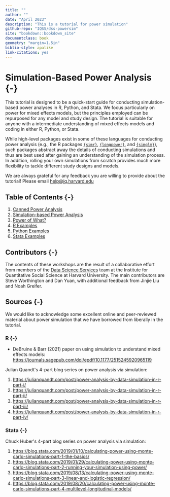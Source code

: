 ```yaml
---
title: ""
author: ""
date: "April 2023"
description: "This is a tutorial for power simulation"
github-repo: "IQSS/dss-powersim"
site: "bookdown::bookdown_site"
documentclass: book
geometry: "margin=1.5in"
biblio-style: apalike
link-citations: yes
---
```


# Simulation-Based Power Analysis {-}

This tutorial is designed to be a quick-start guide for conducting simulation-based power analyses in R, Python, and Stata. We focus particularly on power for mixed effects models, but the principles employed can be repurposed for any model and study design. The tutorial is suitable for anyone with a intermediate understanding of mixed effects models and coding in either R, Python, or Stata.

While high-level packages exist in some of these languages for conducting power analysis (e.g., the R packages [`{simr}`](https://cran.r-project.org/web/packages/simr/vignettes/fromscratch.html), [`{longpower}`](https://cran.r-project.org/web/packages/longpower/vignettes/longpower.html), and [`{simglm}`](https://cran.r-project.org/web/packages/simglm/vignettes/tidy_simulation.html)), such packages abstract away the details of conducting simulations and thus are best used after gaining an understanding of the simulation process. In addition, rolling your own simulations from scratch provides much more flexibility to tackle different study designs and models.

We are always grateful for any feedback you are willing to provide about the tutorial! Please email <help@iq.harvard.edu>

## Table of Contents {-}

1. [Canned Power Analysis](./power-analysis.html)
2. [Simulation-based Power Analysis](./simulation-based-power-analysis-1.html)
3. [Power of What?](./power-of-what.html)
4. [R Examples](./r-1.html)
5. [Python Examples](./python.html)
6. [Stata Examples](./stata-1.html)

## Contributors {-}

The contents of these workshops are the result of a collaborative effort from members of the [Data Science Services](http://dss.iq.harvard.edu) team at the Institute for Quantitative Social Science at Harvard University. The main contributors are Steve Worthington and Dan Yuan, with additional feedback from Jinjie Liu and Noah Greifer.

## Sources {-}

We would like to acknowledge some excellent online and peer-reviewed material about power simulation that we have borrowed from liberally in the tutorial.

### R {-}

- DeBruine & Barr (2021) paper on using simulation to understand mixed effects models: <https://journals.sagepub.com/doi/epdf/10.1177/2515245920965119>


Julian Quandt's 4-part blog series on power analysis via simulation:

1. <https://julianquandt.com/post/power-analysis-by-data-simulation-in-r-part-i/>
2. <https://julianquandt.com/post/power-analysis-by-data-simulation-in-r-part-ii/>
3. <https://julianquandt.com/post/power-analysis-by-data-simulation-in-r-part-iii/>
4. <https://julianquandt.com/post/power-analysis-by-data-simulation-in-r-part-iv/>

### Stata {-}

Chuck Huber's 4-part blog series on power analysis via simulation:

1. <https://blog.stata.com/2019/01/10/calculating-power-using-monte-carlo-simulations-part-1-the-basics/>
2. <https://blog.stata.com/2019/01/29/calculating-power-using-monte-carlo-simulations-part-2-running-your-simulation-using-power/>
3. <https://blog.stata.com/2019/08/13/calculating-power-using-monte-carlo-simulations-part-3-linear-and-logistic-regression/>
4. <https://blog.stata.com/2019/08/20/calculating-power-using-monte-carlo-simulations-part-4-multilevel-longitudinal-models/>
